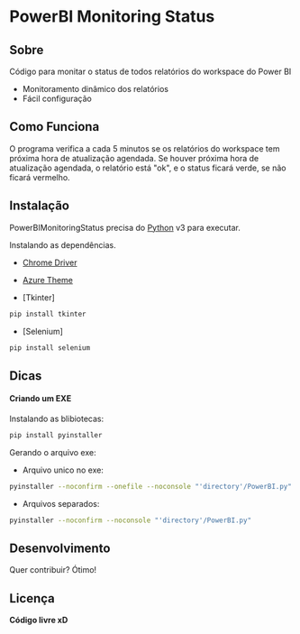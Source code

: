 
# PowerBI Monitoring Status

## Sobre

Código para monitar o status de todos relatórios do workspace do Power BI
- Monitoramento dinâmico dos relatórios
- Fácil configuração

## Como Funciona

O programa verifica a cada 5 minutos se os relatórios do workspace tem próxima hora de atualização agendada. Se houver próxima hora de atualização agendada, o relatório está "ok", e o status ficará verde, se não ficará vermelho.


## Instalação

PowerBIMonitoringStatus precisa do [Python](https://www.python.org/) v3 para executar.

Instalando as dependências.

 - [Chrome Driver](https://chromedriver.chromium.org/downloads)
 - [Azure Theme](https://github.com/rdbende/Azure-ttk-theme)

- [Tkinter]
```sh
pip install tkinter
```
- [Selenium]
```sh
pip install selenium
```

## Dicas

#### Criando um EXE

Instalando as blibiotecas:

```sh
pip install pyinstaller
```

Gerando o arquivo exe:

- Arquivo unico no exe:
```sh
pyinstaller --noconfirm --onefile --noconsole "'directory'/PowerBI.py"
```

- Arquivos separados:
```sh
pyinstaller --noconfirm --noconsole "'directory'/PowerBI.py"
```
## Desenvolvimento

Quer contribuir? Ótimo!

## Licença

**Código livre xD**

